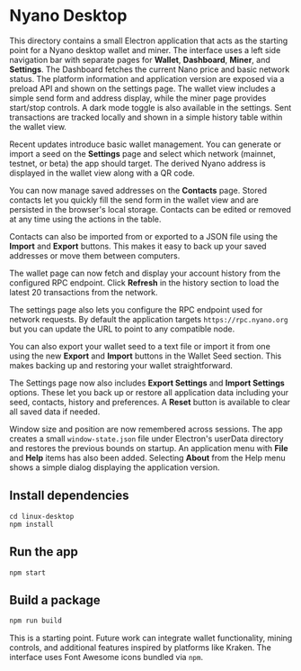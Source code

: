 # Nyano Desktop

This directory contains a small Electron application that acts as the starting
point for a Nyano desktop wallet and miner. The interface uses a left side
navigation bar with separate pages for **Wallet**, **Dashboard**, **Miner**, and
**Settings**. The Dashboard fetches the current Nano price and basic network status. The platform information and application version are exposed via a
preload API and shown on the settings page. The wallet view includes a simple
send form and address display, while the miner page provides start/stop controls.
A dark mode toggle is also available in the settings. Sent transactions are
tracked locally and shown in a simple history table within the wallet view.

Recent updates introduce basic wallet management. You can generate or import a
seed on the **Settings** page and select which network (mainnet, testnet, or
beta) the app should target. The derived Nyano address is displayed in the
wallet view along with a QR code.

You can now manage saved addresses on the **Contacts** page. Stored contacts
let you quickly fill the send form in the wallet view and are persisted in the
browser's local storage. Contacts can be edited or removed at any time using the
actions in the table.

Contacts can also be imported from or exported to a JSON file using the
**Import** and **Export** buttons. This makes it easy to back up your saved
addresses or move them between computers.

The wallet page can now fetch and display your account history from the
configured RPC endpoint. Click **Refresh** in the history section to load the
latest 20 transactions from the network.

The settings page also lets you configure the RPC endpoint used for network
requests. By default the application targets `https://rpc.nyano.org` but you
can update the URL to point to any compatible node.

You can also export your wallet seed to a text file or import it from one using
the new **Export** and **Import** buttons in the Wallet Seed section. This makes
backing up and restoring your wallet straightforward.

The Settings page now also includes **Export Settings** and **Import Settings**
options. These let you back up or restore all application data including your
seed, contacts, history and preferences. A **Reset** button is available to
clear all saved data if needed.

Window size and position are now remembered across sessions. The app creates a
small `window-state.json` file under Electron's userData directory and restores
the previous bounds on startup. An application menu with **File** and **Help**
items has also been added. Selecting **About** from the Help menu shows a simple
dialog displaying the application version.

## Install dependencies

```
cd linux-desktop
npm install
```

## Run the app

```
npm start
```

## Build a package

```bash
npm run build
```

This is a starting point. Future work can integrate wallet functionality, mining controls, and additional features inspired by platforms like Kraken. The interface uses Font Awesome icons bundled via `npm`.
